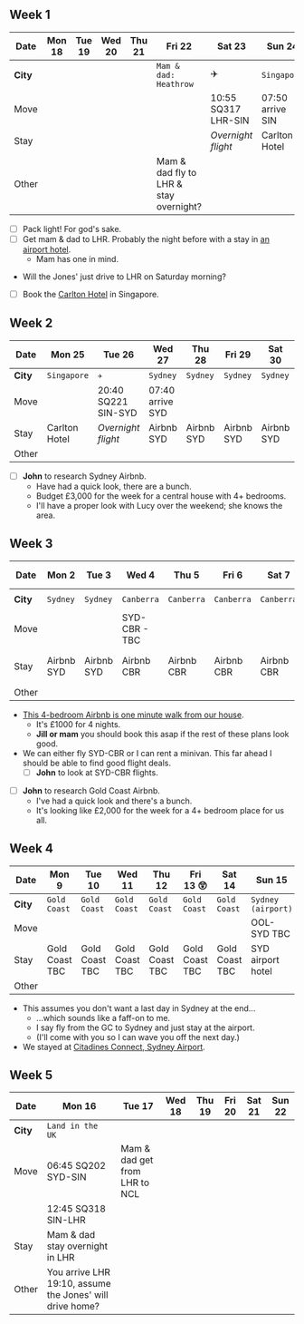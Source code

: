 ## Week 1

| Date     | Mon 18 | Tue 19 | Wed 20 | Thu 21 | Fri 22                                 | Sat 23              | Sun 24           |
| -------- | ------ | ------ | ------ | ------ | -------------------------------------- | ------------------- | ---------------- |
| **City** |        |        |        |        | `Mam & dad: Heathrow`                  | &#x2708;&#xFE0F;    | `Singapore`      |
| Move     |        |        |        |        |                                        | 10:55 SQ317 LHR-SIN | 07:50 arrive SIN |
| Stay     |        |        |        |        |                                        | _Overnight flight_  | Carlton Hotel    |
| Other    |        |        |        |        | Mam & dad fly to LHR & stay overnight? |                     |                  |

- [ ] Pack light! For god's sake.
- [ ] Get mam & dad to LHR. Probably the night before with a stay in [an airport hotel](https://www.heathrow.com/at-the-airport/lounges-hotels-spas/heathrow-hotels).
  - Mam has one in mind.
- Will the Jones' just drive to LHR on Saturday morning?
- [ ] Book the [Carlton Hotel](https://www.carltonhotel.sg/) in Singapore.

## Week 2

| Date     | Mon 25        | Tue 26              | Wed 27           | Thu 28     | Fri 29     | Sat 30     | Mon Dec 1  |
| -------- | ------------- | ------------------- | ---------------- | ---------- | ---------- | ---------- | ---------- |
| **City** | `Singapore`   | `✈️`                | `Sydney`         | `Sydney`   | `Sydney`   | `Sydney`   | `Sydney`   |
| Move     |               | 20:40 SQ221 SIN-SYD | 07:40 arrive SYD |            |            |            |            |
| Stay     | Carlton Hotel | _Overnight flight_  | Airbnb SYD       | Airbnb SYD | Airbnb SYD | Airbnb SYD | Airbnb SYD |
| Other    |               |                     |                  |            |            |            |            |

- [ ] **John** to research Sydney Airbnb.
  - Have had a quick look, there are a bunch.
  - Budget £3,000 for the week for a central house with 4+ bedrooms.
  - I'll have a proper look with Lucy over the weekend; she knows the area.

## Week 3

| Date     | Mon 2      | Tue 3      | Wed 4         | Thu 5      | Fri 6      | Sat 7      | Sun 8          |
| -------- | ---------- | ---------- | ------------- | ---------- | ---------- | ---------- | -------------- |
| **City** | `Sydney`   | `Sydney`   | `Canberra`    | `Canberra` | `Canberra` | `Canberra` | `Gold Coast`   |
| Move     |            |            | SYD-CBR - TBC |            |            |            | CBR-OOL TBC    |
| Stay     | Airbnb SYD | Airbnb SYD | Airbnb CBR    | Airbnb CBR | Airbnb CBR | Airbnb CBR | Gold Coast TBC |
| Other    |            |            |               |            |            |            |                |

- [This 4-bedroom Airbnb is one minute walk from our house](https://www.airbnb.com.au/rooms/29219095?check_in=2024-12-04&check_out=2024-12-08&guests=1&adults=5&s=67&unique_share_id=9ac3f978-4c7d-406e-87e5-d8b1fc7fc689).
  - It's £1000 for 4 nights.
  - **Jill or mam** you should book this asap if the rest of these plans look good.
- We can either fly SYD-CBR or I can rent a minivan. This far ahead I should be able to find good flight deals.
  - [ ] **John** to look at SYD-CBR flights.
- [ ] **John** to research Gold Coast Airbnb.
  - I've had a quick look and there's a bunch.
  - It's looking like £2,000 for the week for a 4+ bedroom place for us all.

## Week 4

| Date     | Mon 9          | Tue 10         | Wed 11         | Thu 12         | Fri 13 😲      | Sat 14         | Sun 15             |
| -------- | -------------- | -------------- | -------------- | -------------- | -------------- | -------------- | ------------------ |
| **City** | `Gold Coast`   | `Gold Coast`   | `Gold Coast`   | `Gold Coast`   | `Gold Coast`   | `Gold Coast`   | `Sydney (airport)` |
| Move     |                |                |                |                |                |                | OOL-SYD TBC        |
| Stay     | Gold Coast TBC | Gold Coast TBC | Gold Coast TBC | Gold Coast TBC | Gold Coast TBC | Gold Coast TBC | SYD airport hotel  |
| Other    |                |                |                |                |                |                |                    |

- This assumes you don't want a last day in Sydney at the end...
  - ...which sounds like a faff-on to me.
  - I say fly from the GC to Sydney and just stay at the airport.
  - (I'll come with you so I can wave you off the next day.)
- We stayed at [Citadines Connect, Sydney Airport](http://www.citadines-connect-sydney-airport.connectotels.com).

## Week 5

| Date     | Mon 16                                                   | Tue 17                        | Wed 18 | Thu 19 | Fri 20 | Sat 21 | Sun 22 |
| -------- | -------------------------------------------------------- | ----------------------------- | ------ | ------ | ------ | ------ | ------ |
| **City** | `Land in the UK`                                         |                               |        |        |        |        |        |
| Move     | 06:45 SQ202 SYD-SIN                                      | Mam & dad get from LHR to NCL |        |        |        |        |        |
|          | 12:45 SQ318 SIN-LHR                                      |                               |        |        |        |        |        |
| Stay     | Mam & dad stay overnight in LHR                          |                               |        |        |        |        |        |
| Other    | You arrive LHR 19:10, assume the Jones' will drive home? |                               |        |        |        |        |        |
